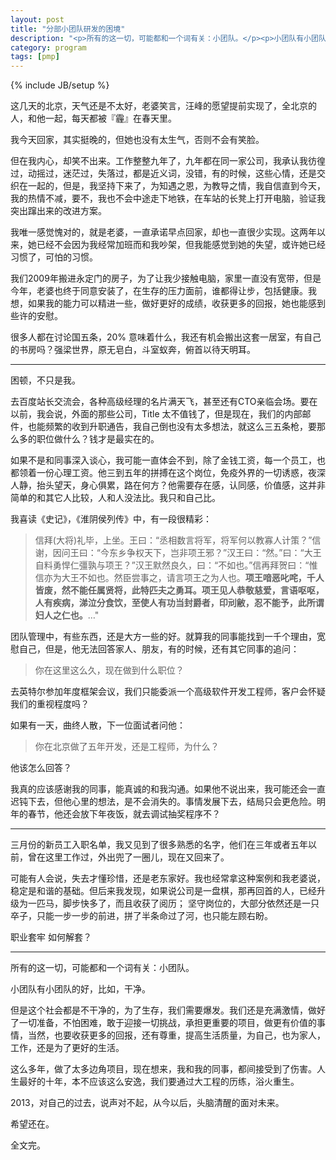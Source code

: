 ```yaml
---
layout: post
title: "分部小团队研发的困境"
description: "<p>所有的这一切，可能都和一个词有关：小团队。</p><p>小团队有小团队的好，比如，干净。</p><p>但是这个社会都是不干净的，为了生存，我们需要爆发。我们还是充满激情，做好了一切准备，不怕困难，敢于迎接一切挑战，承担更重要的项目，做更有价值的事情，当然，也要收获更多的回报，还有尊重，提高生活质量，为自己，也为家人，工作，还是为了更好的生活。</p><p>这么多年，做了太多边角项目，现在想来，我和我的同事，都间接受到了伤害。人生最好的十年，本不应该这么安逸，我们要通过大工程的历练，浴火重生。</p><p>2013，对自己的过去，说声对不起，从今以后，头脑清醒的面对未来。</p>"
category: program
tags: [pmp]
---
```

{% include JB/setup %}

这几天的北京，天气还是不太好，老婆笑言，汪峰的愿望提前实现了，全北京的人，和他一起，每天都被『霾』在春天里。

我今天回家，其实挺晚的，但她也没有太生气，否则不会有笑脸。

但在我内心，却笑不出来。工作整整九年了，九年都在同一家公司，我承认我彷徨过，动摇过，迷茫过，失落过，都是近义词，没错，有的时候，这些心情，还是交织在一起的，但是，我坚持下来了，为知遇之恩，为教导之情，我自信直到今天，我的热情不减，要不，我也不会中途走下地铁，在车站的长凳上打开电脑，验证我突出蹿出来的改进方案。

我唯一感觉愧对的，就是老婆，一直承诺早点回家，却也一直很少实现。这两年以来，她已经不会因为我经常加班而和我吵架，但我能感觉到她的失望，或许她已经习惯了，可怕的习惯。

我们2009年搬进永定门的房子，为了让我少接触电脑，家里一直没有宽带，但是今年，老婆也终于同意安装了，在生存的压力面前，谁都得让步，包括健康。我想，如果我的能力可以精进一些，做好更好的成绩，收获更多的回报，她也能感到些许的安慰。

很多人都在讨论国五条，20% 意味着什么，我还有机会搬出这套一居室，有自己的书房吗？强梁世界，原无皂白，斗室蚁奔，俯首以待天明耳。

----

困顿，不只是我。

去百度站长交流会，各种高级经理的名片满天飞，甚至还有CTO亲临会场。要在以前，我会说，外面的那些公司，Title 太不值钱了，但是现在，我们的内部邮件，也能频繁的收到升职通告，我自己倒也没有太多想法，就这么三五条枪，要那么多的职位做什么？钱才是最实在的。

如果不是和同事深入谈心，我可能一直体会不到，除了金钱工资，每一个员工，也都领着一份心理工资。他三到五年的拼搏在这个岗位，免疫外界的一切诱惑，夜深人静，抬头望天，身心俱累，路在何方？他需要存在感，认同感，价值感，这并非简单的和其它人比较，人和人没法比。我只和自己比。

我喜读《史记》，《淮阴侯列传》中，有一段很精彩：

>信拜(大将)礼毕，上坐。王曰：“丞相数言将军，将军何以教寡人计策？”信谢，因问王曰：“今东乡争权天下，岂非项王邪？”汉王曰：“然。”曰：“大王自料勇悍仁彊孰与项王？”汉王默然良久，曰：“不如也。”信再拜贺曰：“惟信亦为大王不如也。然臣尝事之，请言项王之为人也。**项王喑恶叱咤，千人皆废，然不能任属贤将，此特匹夫之勇耳。项王见人恭敬慈爱，言语呕呕，人有疾病，涕泣分食饮，至使人有功当封爵者，印刓敝，忍不能予，此所谓妇人之仁也。**…"

团队管理中，有些东西，还是大方一些的好。就算我的同事能找到一千个理由，宽慰自己，但是，他无法回答家人、朋友，有的时候，还有其它同事的追问：

>你在这里这么久，现在做到什么职位？

去英特尔参加年度框架会议，我们只能委派一个高级软件开发工程师，客户会怀疑我们的重视程度吗？

如果有一天，曲终人散，下一位面试者问他：

>你在北京做了五年开发，还是工程师，为什么？

他该怎么回答？

我真的应该感谢我的同事，能真诚的和我沟通。如果他不说出来，我可能还会一直迟钝下去，但他心里的想法，是不会消失的。事情发展下去，结局只会更危险。明年的春节，他还会放下年夜饭，就去调试抽奖程序不？

----

三月份的新员工入职名单，我又见到了很多熟悉的名字，他们在三年或者五年以前，曾在这里工作过，外出兜了一圈儿，现在又回来了。

可能有人会说，失去才懂珍惜，还是老东家好。我也经常拿这种案例和我老婆说，稳定是和谐的基础。但后来我发现，如果说公司是一盘棋，那再回首的人，已经升级为一匹马，脚步快多了，而且收获了阅历； 坚守岗位的，大部分依然还是一只卒子，只能一步一步的前进，拼了半条命过了河，也只能左顾右盼。

职业套牢 如何解套？

----

所有的这一切，可能都和一个词有关：小团队。

小团队有小团队的好，比如，干净。

但是这个社会都是不干净的，为了生存，我们需要爆发。我们还是充满激情，做好了一切准备，不怕困难，敢于迎接一切挑战，承担更重要的项目，做更有价值的事情，当然，也要收获更多的回报，还有尊重，提高生活质量，为自己，也为家人，工作，还是为了更好的生活。

这么多年，做了太多边角项目，现在想来，我和我的同事，都间接受到了伤害。人生最好的十年，本不应该这么安逸，我们要通过大工程的历练，浴火重生。

2013，对自己的过去，说声对不起，从今以后，头脑清醒的面对未来。

希望还在。

全文完。


